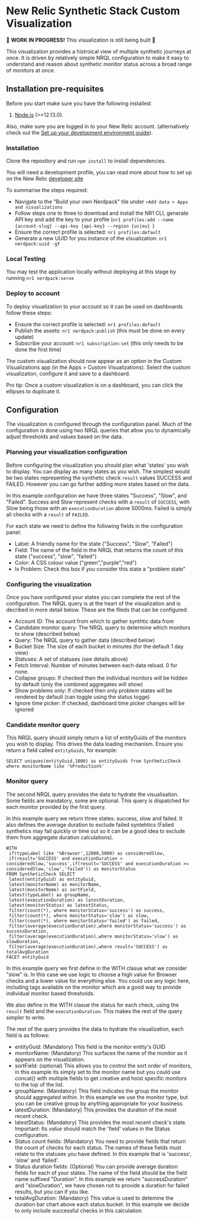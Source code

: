 # New Relic Synthetic Stack Custom Visualization

🚧 **WORK IN PROGRESS!** This visualization is still being built 🚧

This visualization provides a histroical view of multiple synthetic journeys at once. It is driven by relatively simple NRQL configuration to make it easy to understand and reason about synthetic monitor status across a broad range of monitors at once.

## Installation pre-requisites
Before you start make sure you have the following installed:

1. [Node.js](https://nodejs.org/) (>=12.13.0).

Also, make sure you are logged in to your New Relic account. (alternatively check out the [Set up your development environment guide](https://developer.newrelic.com/build-apps/set-up-dev-env/)).

### Installation

Clone the repository and run `npm install` to install dependencies.

You will need a development profile, you can read more about how to set up on the New Relic [developer site](https://developer.newrelic.com/)

To summarise the steps required:

- Navigate to the "Build your own Nerdpack" tile under `+Add data > Apps and visualizations`
- Follow steps one to three to download and install the NR1 CLI, generate API key and add the key to your profile (`nr1 profiles:add --name {account-slug} --api-key {api-key} --region {us|eu} `)
- Ensure the correct profile is selected: `nr1 profiles:default`
- Generate a new UUID for you instance of the visualization: `nr1 nerdpack:uuid -gf`

### Local Testing
You may test the application locally without deploying at this stage by running `nr1 nerdpack:serve`

### Deploy to account
To deploy visualization to your account so it can be used on dashboards follow these steps:

- Ensure the correct profile is selected: `nr1 profiles:default`
- Publish the assets: `nr1 nerdpack:publish` (this must be done on every update)
- Subscribe your account: `nr1 subscription:set` (this only needs to be done the first time)

The custom visualization should now appear as an option in the Custom Visualizations app (in the Apps > Custom Visualizations). Select the custom visualization, configure it and save to a dashboard.

Pro tip: Once a custom visualization is on a dashboard, you can click the ellipses to duplicate it.

## Configuration

The visualization is configured through the configuration panel. Much of the configuration is done using two NRQL queries that allow you to dynamically adjust thresholds and values based on the data.

### Planning your visualization configuration
Before configuring the visualization you should plan what 'states' you wish to display. You can display as many states as you wish. The simplest would be two states representing the synthetic check `result` values SUCCESS and FAILED. However you can go further adding more states based on the data. 

In this example configuration we have three states "Success", "Slow", and "Failed". Success and Slow represent checks with a `result` of `SUCCESS`, with Slow being those with an `executionDuration` above 5000ms. Failed is simply all checks with a `result` of `FAILED`.

For each state we need to define the following fields in the configuration panel:

- Label: A friendly name for the state ("Success", "Slow", "Failed")
- Field: The name of the field in the NRQL that returns the count of this state ("success", "slow", "failed")
- Color: A CSS colour value ("green","purple","red")
- Is Problem: Check this box if you consider this state a "problem state"


### Configuring the visualization

Once you have configured your states you can complete the rest of the configuration. The NRQL query is at the heart of the visualization and is decribed in more detail below. These are the fileds that can be configured:

- Account ID: The account from which to gather synthtic data from
- Candidate monitor query: The NRQL query to determine which monitors to show (described below)
- Query: The NRQL query to gather data (described below)
- Bucket Size: The size of each bucket in minutes (for the default 1 day view)
- Statuses: A set of statuses (see details above)
- Fetch Interval: Number of minutes between each data reload. 0 for none.
- Collapse groups: If checked then the individual monitors will be hidden by default (only the combined aggregates will show)
- Show problems only: If checked then only problem states will be rendered by default (can toggle using the status togge)
- Ignore time picker: If checked, dashboard time picker changes will be ignored

### Candidate monitor query
This NRQL query should simply return a list of entityGuids of the monitors you wish to display. This drives the data loading mechanism. Ensure you return a field called `entityGuids`, for example:

```
SELECT uniques(entityGuid,1000) as entityGuids from SyntheticCheck where monitorName like '%Production%' 
```

### Monitor query
The second NRQL query provides the data to hydrate the visualisation. Some fields are mandatory, some are optional. This query is dispatched for each monitor provided by the first query.

In this example query we return three states: success, slow and failed. It also defines the average duration to exclude failed syntehtics (Failed synthetics may fail quickly or time out so it can be a good idea to exclude them from aggregate duration calculations).

```
WITH 
 if(typeLabel like '%Browser',12000,5000) as consideredSlow, 
 if(result='SUCCESS' and executionDuration < consideredSlow,'success',if(result='SUCCESS' and executionDuration >= consideredSlow,'slow','failed')) as monitorStatus 
FROM SyntheticCheck SELECT  
 latest(entityGuid) as entityGuid, 
 latest(monitorName) as monitorName, 
 latest(monitorName) as sortField, 
 latest(typeLabel) as groupName,
 latest(executionDuration) as latestDuration, 
 latest(monitorStatus) as latestStatus, 
 filter(count(*), where monitorStatus='success') as success, 
 filter(count(*), where monitorStatus='slow') as slow, 
 filter(count(*), where monitorStatus='failed') as failed,
 filter(average(executionDuration),where monitorStatus='success') as successDuration, 
 filter(average(executionDuration),where monitorStatus='slow') as slowDuration, 
 filter(average(executionDuration),where result='SUCCESS') as totalAvgDuration 
FACET entityGuid 
```

In this example query we first define in the WITH clasue what we consider "slow" is. In this case we use logic to choose a high value for Browser checks and a lower value for everything else. You could use any logic here, including tags available on the monitor which are a good way to provide individual monitor based thresholds. 

We also define in the WITH clasue the status for each check, using the `result` field and the `executionDuration`. This makes the rest of the query simpler to write.

The rest of the query provides the data to hydrate the visualization, each field is as follows:

- entityGuid: (Mandatory) This field is the monitor entity's GUID
- monitorName: (Mandatory) This surfaces the name of the monitor as it appears on the visualization.
- sortField: (optional) This allows you to control the sort order of monitors, in this example its simply set to the monitor name but you could use concat() with multiple fields to get creative and hoist specific monitors to the top of the list.
- groupName: (Mandatory) This field indicates the group the monitor should aggregated within. In this example we use the monitor type, but you can be creative group by anything appropriate for your business.
- latestDuration: (Mandatory) This provides the duration of the most recent check.
- latestStatus: (Mandatory) This provides the most recent check's state. Important: Its *value* should match the 'field' values in the Status configuration.
- Status count fields: (Mandatory) You need to provide fields that return the count of checks for each status. The names of these fields must relate to the statuses you have defined. In this example that is 'success', 'slow' and 'failed'.
- Status duration fields: (Optional) You can provide average duration fields for each of your states. The name of the field should be the field name suffixed "Duration". In this example we return "successDuration" and "slowDuration", we have chosen not to provide a duration for failed results, but you can if you like.
- totalAvgDuration: (Mandatory) This value is used to detemine the duration bar chart above each status bucket. In this example we decide to only include successful checks in this calculation.


